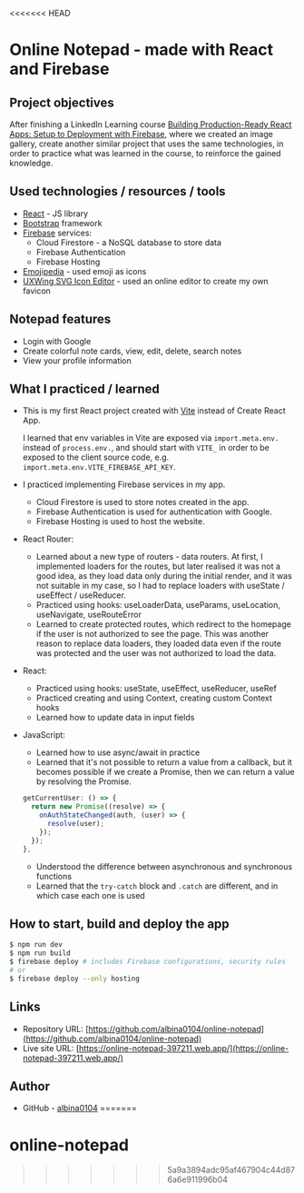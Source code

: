 <<<<<<< HEAD
# Online Notepad - made with React and Firebase

## Project objectives
After finishing a LinkedIn Learning course [Building Production-Ready React Apps: Setup to Deployment with Firebase](https://www.linkedin.com/learning/building-production-ready-react-apps-setup-to-deployment-with-firebase), where we created an image gallery, create another similar project that uses the same technologies, in order to practice what was learned in the course, to reinforce the gained knowledge.

## Used technologies / resources / tools
- [React](https://react.dev/) - JS library
- [Bootstrap](https://getbootstrap.com/docs/5.3/getting-started/introduction/) framework
- [Firebase](https://firebase.google.com/) services:
  - Cloud Firestore - a NoSQL database to store data
  - Firebase Authentication
  - Firebase Hosting
- [Emojipedia](https://emojipedia.org/) - used emoji as icons
- [UXWing SVG Icon Editor](https://uxwing.com/svg-icon-editor/) - used an online editor to create my own favicon

## Notepad features
- Login with Google
- Create colorful note cards, view, edit, delete, search notes
- View your profile information

## What I practiced / learned
- This is my first React project created with [Vite](https://vitejs.dev/) instead of Create React App.
  
  I learned that env variables in Vite are exposed via `import.meta.env.` instead of `process.env.`, and should start with `VITE_` in order to be exposed to the client source code, e.g. `import.meta.env.VITE_FIREBASE_API_KEY`.

- I practiced implementing Firebase services in my app.
  - Cloud Firestore is used to store notes created in the app.
  - Firebase Authentication is used for authentication with Google.
  - Firebase Hosting is used to host the website.

- React Router:
  - Learned about a new type of routers - data routers. At first, I implemented loaders for the routes, but later realised it was not a good idea, as they load data only during the initial render, and it was not suitable in my case, so I had to replace loaders with useState / useEffect / useReducer.
  - Practiced using hooks: useLoaderData, useParams, useLocation, useNavigate, useRouteError
  - Learned to create protected routes, which redirect to the homepage if the user is not authorized to see the page. This was another reason to replace data loaders, they loaded data even if the route was protected and the user was not authorized to load the data.

- React: 
  - Practiced using hooks: useState, useEffect, useReducer, useRef
  - Practiced creating and using Context, creating custom Context hooks
  - Learned how to update data in input fields

- JavaScript:
  - Learned how to use async/await in practice
  - Learned that it's not possible to return a value from a callback, but it becomes possible if we create a Promise, then we can return a value by resolving the Promise.

  ```js
  getCurrentUser: () => {
    return new Promise((resolve) => {
      onAuthStateChanged(auth, (user) => {
        resolve(user);
      });
    });
  },
  ```

  - Understood the difference between asynchronous and synchronous functions
  - Learned that the `try-catch` block and `.catch` are different, and in which case each one is used

## How to start, build and deploy the app
```bash
$ npm run dev
$ npm run build
$ firebase deploy # includes Firebase configurations, security rules
# or
$ firebase deploy --only hosting
```

## Links
- Repository URL: [https://github.com/albina0104/online-notepad](https://github.com/albina0104/online-notepad)
- Live site URL: [https://online-notepad-397211.web.app/](https://online-notepad-397211.web.app/)

## Author
- GitHub - [albina0104](https://github.com/albina0104)
=======
# online-notepad
>>>>>>> 5a9a3894adc95af467904c44d876a6e911996b04
